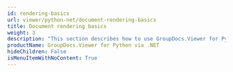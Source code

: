 ```yaml
---
id: rendering-basics
url: viewer/python-net/document-rendering-basics
title: Document rendering basics
weight: 3
description: "This section describes how to use GroupDocs.Viewer for Python to convert different document types to PDF, HTML, PNG, and JPEG formats."
productName: GroupDocs.Viewer for Python via .NET
hideChildren: False
isMenuItemWithNoContent: True
---
```

